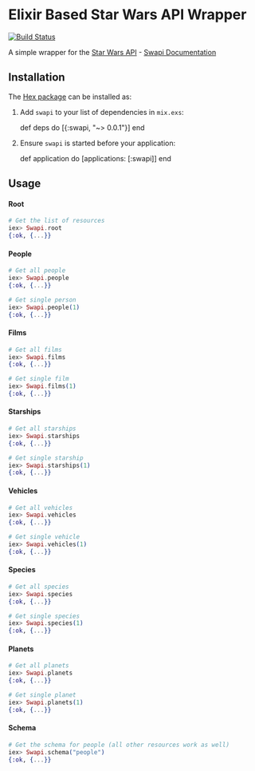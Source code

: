 # Elixir Based Star Wars API Wrapper

[![Build Status](https://travis-ci.org/twhitacre/swapi.ex.svg?branch=master)](https://travis-ci.org/twhitacre/swapi.ex)

A simple wrapper for the [Star Wars API](http://swapi.co) - [Swapi Documentation](https://swapi.co/documentation)

## Installation

The [Hex package](https://hex.pm/packages/swapi) can be installed as:

  1. Add `swapi` to your list of dependencies in `mix.exs`:

        def deps do
          [{:swapi, "~> 0.0.1"}]
        end

  2. Ensure `swapi` is started before your application:

        def application do
          [applications: [:swapi]]
        end

## Usage

#### Root

```elixir
# Get the list of resources
iex> Swapi.root
{:ok, {...}}
```

#### People

```elixir
# Get all people
iex> Swapi.people
{:ok, {...}}

# Get single person
iex> Swapi.people(1)
{:ok, {...}}
```

#### Films

```elixir
# Get all films
iex> Swapi.films
{:ok, {...}}

# Get single film
iex> Swapi.films(1)
{:ok, {...}}
```

#### Starships

```elixir
# Get all starships
iex> Swapi.starships
{:ok, {...}}

# Get single starship
iex> Swapi.starships(1)
{:ok, {...}}
```

#### Vehicles

```elixir
# Get all vehicles
iex> Swapi.vehicles
{:ok, {...}}

# Get single vehicle
iex> Swapi.vehicles(1)
{:ok, {...}}
```

#### Species

```elixir
# Get all species
iex> Swapi.species
{:ok, {...}}

# Get single species
iex> Swapi.species(1)
{:ok, {...}}
```

#### Planets

```elixir
# Get all planets
iex> Swapi.planets
{:ok, {...}}

# Get single planet
iex> Swapi.planets(1)
{:ok, {...}}
```

#### Schema

```elixir
# Get the schema for people (all other resources work as well)
iex> Swapi.schema("people")
{:ok, {...}}
```
